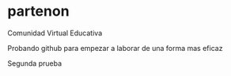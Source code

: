 # partenon
Comunidad Virtual Educativa

Probando github para empezar a laborar de una forma mas eficaz

Segunda prueba

